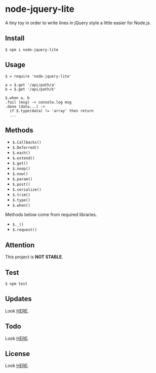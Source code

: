 # node-jquery-lite

A tiny toy in order to write lines in jQuery style a little easier for Node.js.

## Install

```
$ npm i node-jquery-lite
```

## Usage

```
$ = require 'node-jquery-lite'

a = $.get '/api/path/a'
b = $.get '/api/path/b'

$.when a, b
.fail (msg) -> console.log msg
.done (data...) ->
  if $.type(data) != 'array' then return
  ...  
```

## Methods

- `$.Callbacks()`
- `$.Deferred()`
- `$.each()`
- `$.extend()`
- `$.get()`
- `$.noop()`
- `$.now()`
- `$.param()`
- `$.post()`
- `$.serialize()`
- `$.trim()`
- `$.type()`
- `$.when()`

Methods below come from required libraries.

- `$._()`
- `$.request()`
    
## Attention

This project is **NOT STABLE**.

## Test

```
$ npm test
```

## Updates

Look [HERE](update.md).

## Todo

Look [HERE](todo.md).

## License

Look [HERE](license.md).